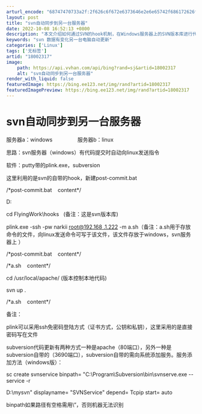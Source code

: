 ```yaml
---
arturl_encode: "68747470733a2f:2f626c6f672e6373646e2e6e65742f686172626f7231393831:2f61727469636c652f64657461696c732f3138303032333137"
layout: post
title: "svn自动同步到另一台服务器"
date: 2022-10-08 16:52:13 +0800
description: "本文介绍如何通过SVN的hook机制，在Windows服务器上的SVN版本库进行代码提交时，自动触发"
keywords: "svn 数据有变化另一台电脑自动更新"
categories: ['Linux']
tags: ['无标签']
artid: "18002317"
image:
    path: https://api.vvhan.com/api/bing?rand=sj&artid=18002317
    alt: "svn自动同步到另一台服务器"
render_with_liquid: false
featuredImage: https://bing.ee123.net/img/rand?artid=18002317
featuredImagePreview: https://bing.ee123.net/img/rand?artid=18002317
---
```


# svn自动同步到另一台服务器

服务器a：windows                 服务器b：linux

思路：svn服务器（windows）有代码提交时自动向linux发送指令

软件：putty带的plink.exe，subversion

这里利用的是svn的自带的hook，新建post-commit.bat

/\*post-commit.bat    content\*/

D:

cd FlyingWork\hooks   (备注：这是svn版本库)

plink.exe -ssh -pw narkii
[root@192.168
.1.222](mailto:root@192.168.1.222)
-m a.sh（备注：a.sh用于存放命令的文件，向linux发送命令可写于该文件，该文件存放于windows，svn服务器上 ）

/\*post-commit.bat    content\*/

/\*a.sh    content\*/

cd /usr/local/apache/ (版本控制本地代码)

svn up .

/\*a.sh    content\*/

备注：

plink可以采用ssh免密码登陆方式（证书方式，公钥和私钥），这里采用的是直接密码写在文件

subversion代码更新有两种方式一种是apache（80端口），另外一种是subversion自带的（3690端口），subversion自带的需向系统添加服务。服务添加方法（windows版）：

sc create svnservice binpath= "C:\Program\Subversion\bin\svnserve.exe --service -r



D:\mysvn" displayname= "SVNService" depend= Tcpip start= auto

binpath如果路径有空格需用\”，否则机器无法识别